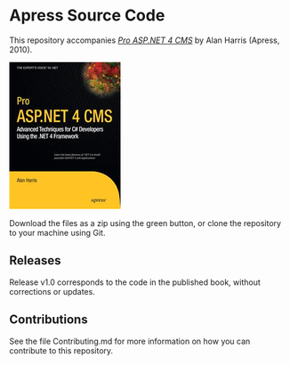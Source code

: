 # Apress Source Code

This repository accompanies [*Pro ASP.NET 4 CMS*](http://www.apress.com/9781430227120) by Alan Harris (Apress, 2010).

![Cover image](9781430227120.jpg)

Download the files as a zip using the green button, or clone the repository to your machine using Git.

## Releases

Release v1.0 corresponds to the code in the published book, without corrections or updates.

## Contributions

See the file Contributing.md for more information on how you can contribute to this repository.
